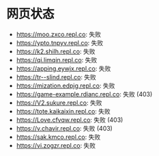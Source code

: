 # 网页状态
- https://moo.zxco.repl.co: 失败
- https://ypto.tnpyv.repl.co: 失败
- https://k2.shilh.repl.co: 失败
- https://qi.limqin.repl.co: 失败
- https://apping.eywjx.repl.co: 失败
- https://tr--slind.repl.co: 失败
- https://mization.edpjg.repl.co: 失败
- https://game-example.rdianc.repl.co: 失败 (403)
- https://V2.sukure.repl.co: 失败
- https://tote.kaikaixin.repl.co: 失败
- https://Love.cfvqw.repl.co: 失败 (403)
- https://v.chavir.repl.co: 失败 (403)
- https://sak.kmco.repl.co: 失败
- https://vi.zogzr.repl.co: 失败
